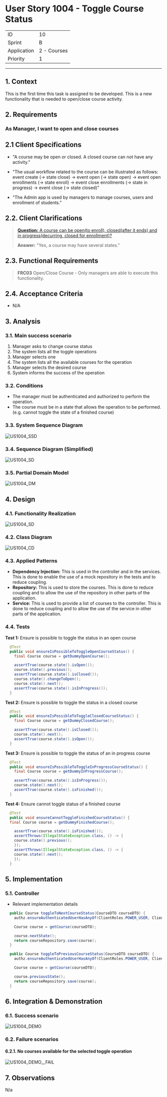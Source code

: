 # User Story 1004 - Toggle Course Status

|             |             |
| ----------- | ----------- |
| ID          | 10          |
| Sprint      | B           |
| Application | 2 - Courses |
| Priority    | 1           |

---

## 1. Context

This is the first time this task is assigned to be developed. This is a new functionality that is needed to open/close course activity.

## 2. Requirements

### As Manager, I want to open and close courses

## 2.1 Client Specifications

- "A course may be open or closed. A closed course can not have any activity."

- "The usual workflow related to the course can be illustrated as follows:
  event create (-> state close) -> event open (-> state open) -> event open enrollments (-> state
  enroll) -> event close enrollments (-> state in progress) -> event close (-> state closed)"

- "The Admin app is used by managers to manage courses, users and enrollment of students."

## 2.2. Client Clarifications

> [**Question:** A course can be open(to enroll), closed(after it ends) and in progress(decurring, closed for enrollment)?](https://moodle.isep.ipp.pt/mod/forum/discuss.php?d=21973)
>
> **Answer:** "Yes, a course may have several states."

## 2.3. Functional Requirements

> **FRC03** Open/Close Course - Only managers are able to execute this functionality.

## 2.4. Acceptance Criteria

- N/A

## 3. Analysis

### 3.1. Main success scenario

1. Manager asks to change course status
2. The system lists all the toggle operations
3. Manager selects one
4. The system lists all the available courses for the operation
5. Manager selects the desired course
6. System informs the success of the operation

### 3.2. Conditions

- The manager must be authenticated and authorized to perform the operation.
- The course must be in a state that allows the operation to be performed. (e.g. cannot toggle the state of a finished course)

### 3.3. System Sequence Diagram

![US1004_SSD](out/US1004_SSD.svg)

### 3.4. Sequence Diagram (Simplified)

![US1004_SD](out/US1004_SD.svg)

### 3.5. Partial Domain Model

![US1004_DM](out/US1004_DM.svg)

## 4. Design

### 4.1. Functionality Realization

![US1004_SD](out/US1004_SD.svg)

### 4.2. Class Diagram

![US1004_CD](out/US1004_CD.svg)

### 4.3. Applied Patterns

- **Dependency Injection:** This is used in the controller and in the services. This is done to enable the use of a mock repository in the tests and to reduce coupling.
- **Repository:** This is used to store the courses. This is done to reduce coupling and to allow the use of the repository in other parts of the application.
- **Service:** This is used to provide a list of courses to the controller. This is done to reduce coupling and to allow the use of the service in other parts of the application.

### 4.4. Tests

**Test 1:** Ensure is possible to toggle the status in an open course

```java
  @Test
  public void ensureIsPossibleToToggleOpenCourseStatus() {
    final Course course = getDummyOpenCourse();

    assertTrue(course.state().isOpen());
    course.state().previous();
    assertTrue(course.state().isClosed());
    course.state().changeToOpen();
    course.state().next();
    assertTrue(course.state().isInProgress());
  }
```

**Test 2:** Ensure is possible to toggle the status in a closed course

```java
  @Test
  public void ensureIsPossibleToToggleClosedCourseStatus() {
    final Course course = getDummyClosedCourse();

    assertTrue(course.state().isClosed());
    course.state().next();
    assertTrue(course.state().isOpen());
  }
```

**Test 3:** Ensure is possible to toggle the status of an in progress course

```java
  @Test
  public void ensureIsPossibleToToggleInProgressCourseStatus() {
    final Course course = getDummyInProgressCourse();

    assertTrue(course.state().isInProgress());
    course.state().next();
    assertTrue(course.state().isFinished());
  }
```

**Test 4:** Ensure cannot toggle status of a finished course

```java
  @Test
  public void ensureCannotToggleFinishedCourseStatus() {
  final Course course = getDummyFinishedCourse();

    assertTrue(course.state().isFinished());
    assertThrows(IllegalStateException.class, () -> {
    course.state().previous();
    });
    assertThrows(IllegalStateException.class, () -> {
    course.state().next();
    });
  }
```

## 5. Implementation

### 5.1. Controller

- Relevant implementation details

```java
  public Course toggleToNextCourseStatus(CourseDTO courseDTO) {
    authz.ensureAuthenticatedUserHasAnyOf(ClientRoles.POWER_USER, ClientRoles.MANAGER);

    Course course = getCourse(courseDTO);

    course.nextState();
    return courseRepository.save(course);
  }

  public Course toggleToPreviousCourseStatus(CourseDTO courseDTO) {
    authz.ensureAuthenticatedUserHasAnyOf(ClientRoles.POWER_USER, ClientRoles.MANAGER);

    Course course = getCourse(courseDTO);

    course.previousState();
    return courseRepository.save(course);
  }
```

## 6. Integration & Demonstration

### 6.1. Success scenario

![US1004_DEMO](US1004_DEMO.png)

### 6.2. Failure scenarios

#### 6.2.1. No courses available for the selected toggle operation

![US1004_DEMO__FAIL](US1004_DEMO_FAIL.png)

## 7. Observations

N/a
